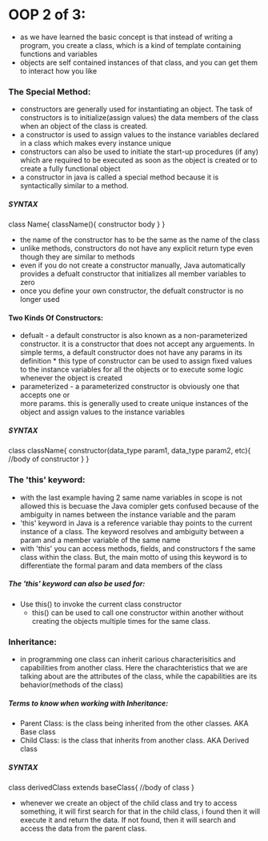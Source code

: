 # OOP 2 of 3: 
- as we have learned the basic concept is that instead of writing a program, you 
    create a class, which is a kind of template containing functions and variables
- objects are self contained instances of that class, and you can get them to 
    interact how you like
### The Special Method:
- constructors are generally used for instantiating an object. The task of 
    constructors is to initialize(assign values) the data members of the class when an object of the class is created.
- a constructor is used to assign values to the instance variables declared in a 
    class which makes every instance unique
- constructors can also be used to initiate the start-up procedures (if any) which 
    are required to be executed as soon as the object is created or to create a fully functional object
- a constructor in java is called a special method because it is syntactically 
    similar to a method. 
##### SYNTAX #####
class Name{
    className(){
        constructor body
    }
}
* the name of the constructor has to be the same as the name of the class
* unlike methods, constructors do not have any explicit return type even though they 
    are similar to methods
* even if you do not create a constructor manually, Java automatically provides a 
    defualt constructor that initializes all member variables to zero
* once you define your own constructor, the defualt constructor is no longer used
#### Two Kinds Of Constructors:
* defualt - a default constructor is also known as a non-parameterized constructor. 
        it is a constructor that does not accept any arguements. In simple terms, a default constructor does not have any params in its definition
        * this type of constructor can be used to assign fixed values to the instance variables for all the objects or to execute some logic whenever the object is created
* parameterized - a parameterized constructor is obviously one that accepts one or    
        more params. this is generally used to create unique instances of the object and assign values to the instance variables
##### SYNTAX #####
class className{
    constructor(data_type param1, data_type param2, etc){
        //body of constructor
    }
}

### The 'this' keyword:
- with the last example having 2 same name variables in scope is not 
    allowed this is becuase the Java comipler gets confused because of the ambiguity in names between the instance variable and the param 
- 'this' keyword in Java is a reference variable thay points to the 
    current instance of a class. The keyword resolves and ambiguity between a param and a member variable of the same name
- with 'this' you can access methods, fields, and constructors f the same 
    class within the class. But, the main motto of using this keyword is to differentiate the formal param and data members of the class 

##### The 'this' keyword can also be used for:
* Use this() to invoke the current class constructor
    - this() can be used to call one constructor within another without creating the objects multiple times for the same class. 

### Inheritance:
- in programming one class can inherit carious characterisitics and 
    capabilities from another class. Here the charachteristics that we are talking about are the attributes of the class, while the capabilities are its behavior(methods of the class)

##### Terms to know when working with Inheritance:
* Parent Class: is the class being inherited from the other classes. AKA 
    Base class
* Child Class: is the class that inherits from another class. AKA Derived 
    class
##### SYNTAX ##### 
class derivedClass extends baseClass{
    //body of class
}
- whenever we create an object of the child class and try to access 
    something, it will first search for that in the child class, i found then it will execute it and return the data. If not found, then it will search and access the data from the parent class.